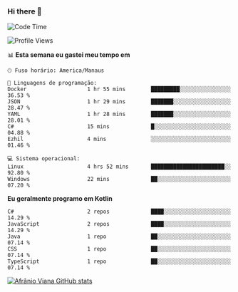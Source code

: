 ### Hi there 👋

<!--
**afranio-viana/afranio-viana** is a ✨ _special_ ✨ repository because its `README.md` (this file) appears on your GitHub profile.

Here are some ideas to get you started:

- 🔭 I’m currently working on ...
- 🌱 I’m currently learning ...
- 👯 I’m looking to collaborate on ...
- 🤔 I’m looking for help with ...
- 💬 Ask me about ...
- 📫 How to reach me: ...
- 😄 Pronouns: ...
- ⚡ Fun fact: ...
-->
<!--START_SECTION:waka-->
![Code Time](http://img.shields.io/badge/Code%20Time-195%20hrs%2027%20mins-blue)

![Profile Views](http://img.shields.io/badge/Visualizac%C3%B5es%20do%20perfil-0-blue)

📊 **Esta semana eu gastei meu tempo em** 

```text
🕑︎ Fuso horário: America/Manaus

💬 Linguagens de programação: 
Docker                   1 hr 55 mins        █████████░░░░░░░░░░░░░░░░   36.53 % 
JSON                     1 hr 29 mins        ███████░░░░░░░░░░░░░░░░░░   28.47 % 
YAML                     1 hr 28 mins        ███████░░░░░░░░░░░░░░░░░░   28.01 % 
C#                       15 mins             █░░░░░░░░░░░░░░░░░░░░░░░░   04.88 % 
Ezhil                    4 mins              ░░░░░░░░░░░░░░░░░░░░░░░░░   01.46 % 

💻 Sistema operacional: 
Linux                    4 hrs 52 mins       ███████████████████████░░   92.80 % 
Windows                  22 mins             ██░░░░░░░░░░░░░░░░░░░░░░░   07.20 % 
```

**Eu geralmente programo em Kotlin** 

```text
C#                       2 repos             ████░░░░░░░░░░░░░░░░░░░░░   14.29 % 
JavaScript               2 repos             ████░░░░░░░░░░░░░░░░░░░░░   14.29 % 
Java                     1 repo              ██░░░░░░░░░░░░░░░░░░░░░░░   07.14 % 
CSS                      1 repo              ██░░░░░░░░░░░░░░░░░░░░░░░   07.14 % 
TypeScript               1 repo              ██░░░░░░░░░░░░░░░░░░░░░░░   07.14 % 
```




<!--END_SECTION:waka-->
[![Afrânio Viana GitHub stats](https://github-readme-stats.vercel.app/api?username=afranio-viana)](https://github.com/anuraghazra/github-readme-stats)
